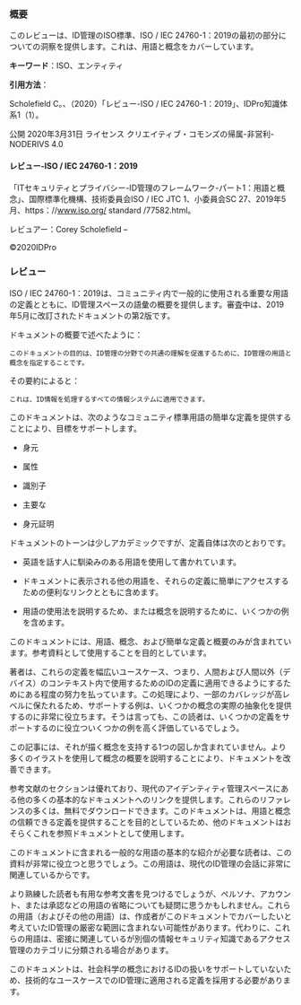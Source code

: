 ### 概要

このレビューは、ID管理のISO標準、ISO / IEC 24760-1：2019の最初の部分についての洞察を提供します。これは、用語と概念をカバーしています。

**キーワード**：ISO、エンティティ

**引用方法**：

Scholefield C。、（2020）「レビュー-ISO / IEC 24760-1：2019」、IDPro知識体系1（1）。

公開
2020年3月31日
ライセンス
クリエイティブ・コモンズの帰属-非営利-NODERIVS 4.0

#### レビュー-ISO / IEC 24760-1：2019

「ITセキュリティとプライバシー-ID管理のフレームワーク-パート1：用語と概念」、国際標準化機構、技術委員会ISO / IEC JTC 1、小委員会SC 27、2019年5月、https：//www.iso.org/ standard /77582.html。

レビュアー：Corey Scholefield –

©2020IDPro

### レビュー

ISO / IEC 24760-1：2019は、コミュニティ内で一般的に使用される重要な用語の定義とともに、ID管理スペースの語彙の概要を提供します。審査中は、2019年5月に改訂されたドキュメントの第2版です。

ドキュメントの概要で述べたように：

```
このドキュメントの目的は、ID管理の分野での共通の理解を促進するために、ID管理の用語と概念を指定することです。
```

その要約によると：

```
これは、ID情報を処理するすべての情報システムに適用できます。
```

このドキュメントは、次のようなコミュニティ標準用語の簡単な定義を提供することにより、目標をサポートします。

- 身元


- 属性

- 識別子

- 主要な

- 身元証明


ドキュメントのトーンは少しアカデミックですが、定義自体は次のとおりです。

- 英語を話す人に馴染みのある用語を使用して書かれています。

- ドキュメントに表示される他の用語を、それらの定義に簡単にアクセスするための便利なリンクとともに含めます。

- 用語の使用法を説明するため、または概念を説明するために、いくつかの例を含めます。


このドキュメントには、用語、概念、および簡単な定義と概要のみが含まれています。参考資料として使用することを目的としています。

著者は、これらの定義を幅広いユースケース、つまり、人間および人間以外（デバイス）のコンテキスト内で使用するためのIDの定義に適用できるようにするためにある程度の努力を払っています。この処理により、一部のカバレッジが高レベルに保たれるため、サポートする例は、いくつかの概念の実際の抽象化を提供するのに非常に役立ちます。そうは言っても、この読者は、いくつかの定義をサポートするのに役立ついくつかの例を高く評価しているでしょう。

この記事には、それが描く概念を支持する1つの図しか含まれていません。より多くのイラストを使用して概念の概要を説明することにより、ドキュメントを改善できます。

参考文献のセクションは優れており、現代のアイデンティティ管理スペースにある他の多くの基本的なドキュメントへのリンクを提供します。これらのリファレンスの多くは、無料でダウンロードできます。このドキュメントは、用語と概念の信頼できる定義を提供することを目的としているため、他のドキュメントはおそらくこれを参照ドキュメントとして使用します。

このドキュメントに含まれる一般的な用語の基本的な紹介が必要な読者は、この資料が非常に役立つと思うでしょう。この用語は、現代のID管理の会話に非常に関連しているからです。

より熟練した読者も有用な参考文書を見つけるでしょうが、ペルソナ、アカウント、または承認などの用語の省略についても疑問に思うかもしれません。これらの用語（およびその他の用語）は、作成者がこのドキュメントでカバーしたいと考えていたID管理の厳密な範囲に含まれない可能性があります。代わりに、これらの用語は、密接に関連しているが別個の情報セキュリティ知識であるアクセス管理のカテゴリに分類される場合があります。

このドキュメントは、社会科学の概念におけるIDの扱いをサポートしていないため、技術的なユースケースでのID管理に適用される定義を採用する必要があります。